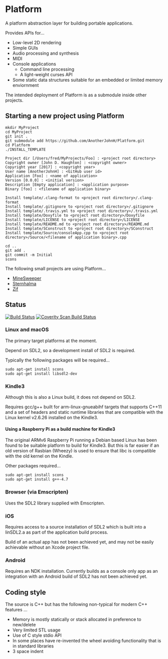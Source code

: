 # Platform

A platform abstraction layer for building portable applications.

Provides APIs for...
* Low-level 2D rendering
* Simple GUIs
* Audio processing and synthesis
* MIDI
* Console applications
  * Command line processing
  * A light-weight curses API
* Some static data structures suitable for an embedded or limited memory enviornment

The intended deployment of Platform is as a submodule inside other projects.

## Starting a new project using Platform

```
mkdir MyProject
cd MyProject
git init .
git submodule add https://github.com/AnotherJohnH/Platform.git
cd Platform
./INSTALL_TEMPLATE

Project dir [/Users/fred/MyProjects/Foo] : <project root directory>
Copyright owner [John D. Haughton] : <copyright owner>
Copyright year [2017] : <copyright year>
User name [AnotherJohnH] : <GitHub user id>
Application [Foo] : <name of application>
Version [0.0.0] : <initial version>
Description [Empty application] : <application purpose>
Binary [foo] : <filename of application binary>

Install template/.clang-format to <project root directory>/.clang-format
Install template/.gitignore to <project root directory>/.gitignore
Install template/.travis.yml to <project root directory>/.travis.yml
Install template/Doxyfile to <project root directory>/Doxyfile
Install template/LICENSE to <project root directory>/LICENSE
Install template/README.md to <project root directory>/README.md
Install template/SConstruct to <project root directory>/SConstruct
Install template/Source/consoleApp.cpp to <project root directory>/Source/<filename of application binary>.cpp
```

```
cd ..
git add .
git commit -m Initial
scons
```

The following small projects are using Platform...
* [MineSweeper](https://github.com/AnotherJohnH/MineSweeper/)
* [Sternhalma](https://github.com/AnotherJohnH/Sternhalma/)
* [Zif](https://github.com/AnotherJohnH/Zif/)

## Status

[![Build Status](https://travis-ci.org/AnotherJohnH/Platform.svg?branch=master)](https://travis-ci.org/AnotherJohnH/Platform)
[![Coverity Scan Build Status](https://scan.coverity.com/projects/13938/badge.svg)](https://scan.coverity.com/projects/anotherjohnh-platform)

### Linux and macOS

The primary target platforms at the moment.

Depend on SDL2, so a development install of SDL2 is required.

Typically the following packages will be required...

```
sudo apt-get install scons
sudo apt-get install libsdl2-dev
```

### Kindle3

Although this is also a Linux build, it does not depend on SDL2.

Requires gcc/g++ built for arm-linux-gnueabihf targets that supports C++11 and a set of
headers and static runtime libraries that are compatible with the Linux kernel v2.6.26
installed on the Kindle3.

#### Using a Raspberry Pi as a build machine for Kindle3

The original ARMv6 Raspberry Pi running a Debian based Linux has been found to be suitable
platform to build for Kindle3. But this is far easier if an old version of Rasbian (Wheezy)
is used to ensure that libc is compatible with the old kernel on the Kindle.

Other packages required...

```
sudo apt-get install scons
sudo apt-get install g++-4.7
```

### Browser (via Emscripten)

Uses the SDL2 library supplied with Emscripten.

### iOS

Requires access to a source installation of SDL2 which is built into a linSDL2.a as part of
the application build process.

Build of an actual app has not been achieved yet, and may not be easily achievable without
an Xcode project file.

### Android

Requires an NDK installation. Currently builds as a console only app as an integration with
an Android build of SDL2 has not been achieved yet.

## Coding style

The source is C++ but has the following non-typical for modern C++ features ...
* Memory is mostly statically or stack allocated in preference to new/delete
* Very limited STL usage
* Use of C style stdio API
* In some places have re-invented the wheel avoiding functionality that is in standard libraries
* 3 space indent

